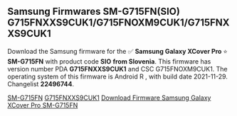<h2>Samsung Firmwares SM-G715FN(SIO) G715FNXXS9CUK1/G715FNOXM9CUK1/G715FNXXS9CUK1</h2>
Download the Samsung firmware for the ✅ <strong>Samsung Galaxy XCover Pro </strong> ⭐ <strong>SM-G715FN</strong> with product code <strong>SIO</strong> <strong> from Slovenia</strong>. This firmware has version number PDA <strong>G715FNXXS9CUK1</strong> and CSC G715FNOXM9CUK1. The operating system of this firmware is Android R , with build date 2021-11-29. Changelist <strong>22496744</strong>.


[SM-G715FN](https://samfirm.shop/samsung/model/SM-G715FN)
[G715FNXXS9CUK1](https://samfirm.shop/samsung/pda/G715FNXXS9CUK1)
[Download Firmware Samsung Galaxy XCover Pro SM-G715FN](https://samfirm.shop/samsung/firmware/478295)
